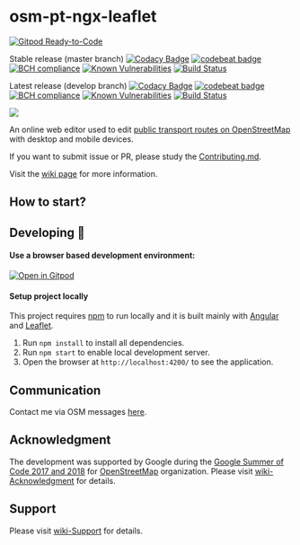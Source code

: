 # osm-pt-ngx-leaflet

[![Gitpod Ready-to-Code](https://img.shields.io/badge/Gitpod-Ready--to--Code-blue?logo=gitpod)](https://gitpod.io/#https://github.com/dkocich/osm-pt-ngx-leaflet) 

Stable release (master branch)
[![Codacy Badge](https://api.codacy.com/project/badge/Grade/231206018f6e41d9bddee2b4bb4683dc)](https://app.codacy.com/app/dkocich/osm-pt-ngx-leaflet/dashboard)
[![codebeat badge](https://codebeat.co/badges/525de5f2-8276-4e4a-ad5f-0b8c6c854f0d)](https://codebeat.co/projects/github-com-dkocich-osm-pt-ngx-leaflet-master)
[![BCH compliance](https://bettercodehub.com/edge/badge/dkocich/osm-pt-ngx-leaflet?branch=master)](https://bettercodehub.com/)
[![Known Vulnerabilities](https://snyk.io/test/github/snyk/goof/badge.svg)](https://snyk.io/test/github/snyk/goof)
[![Build Status](https://api.travis-ci.org/dkocich/osm-pt-ngx-leaflet.svg?branch=master)](https://travis-ci.org/dkocich/osm-pt-ngx-leaflet)

Latest release (develop branch)
[![Codacy Badge](https://api.codacy.com/project/badge/Grade/231206018f6e41d9bddee2b4bb4683dc)](https://app.codacy.com/app/dkocich/osm-pt-ngx-leaflet/dashboard?bid=6156493)
[![codebeat badge](https://codebeat.co/badges/525de5f2-8276-4e4a-ad5f-0b8c6c854f0d)](https://codebeat.co/projects/github-com-dkocich-osm-pt-ngx-leaflet-develop)
[![BCH compliance](https://bettercodehub.com/edge/badge/dkocich/osm-pt-ngx-leaflet?branch=develop)](https://bettercodehub.com/)
[![Known Vulnerabilities](https://snyk.io/test/github/snyk/goof/badge.svg)](https://snyk.io/test/github/snyk/goof)
[![Build Status](https://api.travis-ci.org/dkocich/osm-pt-ngx-leaflet.svg?branch=develop)](https://travis-ci.org/dkocich/osm-pt-ngx-leaflet)


<a href="https://zenhub.com"><img src="https://raw.githubusercontent.com/ZenHubIO/support/master/zenhub-badge.png"></a>

An online web editor used to edit [public transport routes on OpenStreetMap](https://wiki.openstreetmap.org/wiki/Public_transport) with desktop and mobile devices.

If you want to submit issue or PR, please study the [Contributing.md](https://github.com/dkocich/osm-pt-ngx-leaflet/blob/master/.github/CONTRIBUTING.md).

Visit the [wiki page](https://github.com/dkocich/osm-pt-ngx-leaflet/wiki) for more information.

## How to start?

## Developing 👷

#### Use a browser based development environment:

[![Open in Gitpod](https://gitpod.io/button/open-in-gitpod.svg)](https://gitpod.io/#https://github.com/dkocich/osm-pt-ngx-leaflet)

#### Setup project locally 

This project requires [npm](https://npmpkg.com/) to run locally and it is built mainly with 
 [Angular](https://angular.io/) and [Leaflet](http://leafletjs.com/).

1. Run `npm install` to install all dependencies.
2. Run `npm start` to enable local development server.
3. Open the browser at `http://localhost:4200/` to see the application.

## Communication

Contact me via OSM messages [here](https://www.openstreetmap.org/user/dkocich).

## Acknowledgment

The development was supported by Google during the [Google Summer of Code 2017 and 2018](https://summerofcode.withgoogle.com/) for [OpenStreetMap](https://www.openstreetmap.org/) organization. Please visit [wiki-Acknowledgment](https://github.com/dkocich/osm-pt-ngx-leaflet/wiki/Acknowledgment) for details.

## Support
Please visit [wiki-Support](https://github.com/dkocich/osm-pt-ngx-leaflet/wiki/Support) for details.
